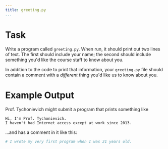 ```yaml
---
title: greeting.py
...
```


# Task

Write a program called `greeting.py`.
When run, it should print out two lines of text.
The first should include your name;
the second should include something you'd like the course staff to know about you.

In addition to the code to print that information,
your `greeting.py` file should contain a comment with a *different* thing
you'd like us to know about you.

# Example Output

Prof. Tychonievich might submit a program that prints something like

````
Hi, I'm Prof. Tychonievich.
I haven't had Internet access except at work since 2013.
````

…and has a comment in it like this:

````python
# I wrote my very first program when I was 21 years old.
````
